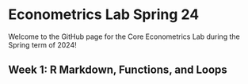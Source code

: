 # Econometrics Lab Spring 24

Welcome to the GitHub page for the Core Econometrics Lab during the Spring term of 2024!


## Week 1: R Markdown, Functions, and Loops



